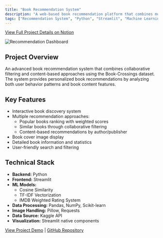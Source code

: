 ```yaml
---
title: "Book Recommendation System"
description: "A web-based book recommendation platform that combines multiple recommendation techniques (collaborative filtering, content-based filtering, and popularity rankings) to help users discover personalized book suggestions."
tags: ["Recommendation System", "Python", "Streamlit", "Machine Learning"]
---
```



[View Full Project Details on Notion](https://rezo0o.notion.site/Book-Recommendation-System-179ef65955e88024864cdbc93f8d53ee)


![Recommendation Dashboard](/images/portfolio/Book-Recommendation-System/dashboard.jpg)



## Project Overview

An advanced book recommendation system that combines collaborative filtering and content-based approaches using the Book-Crossings dataset. The system provides personalized book recommendations by analyzing both user behavior patterns and book content features.

## Key Features

- Interactive book discovery system
- Multiple recommendation approaches:
    - Popular books ranking with weighted scores
    - Similar books through collaborative filtering
    - Content-based recommendations by author/publisher
- Book cover image display
- Detailed book information and statistics
- User-friendly search and filtering

## Technical Stack

- **Backend:** Python
- **Frontend:** Streamlit
- **ML Models:** 
  - Cosine Similarity
  - TF-IDF Vectorization
  - IMDB Weighted Rating System
- **Data Processing:** Pandas, NumPy, Scikit-learn
- **Image Handling:** Pillow, Requests
- **Data Source:** Kaggle API
- **Visualization:** Streamlit native components



[View Project Demo](https://bookrecommender-check.streamlit.app/) | [GitHub Repository](https://github.com/rezo0o/Book_Recommender)